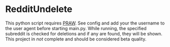 RedditUndelete
==============

This python script requires [PRAW](https://praw.readthedocs.org/). See config and add your the username to the user agent before starting main.py. While running, the specified subreddit is checked for deletions and if any are found, they will be shown. This project in *not* complete and should be considered beta quality.
